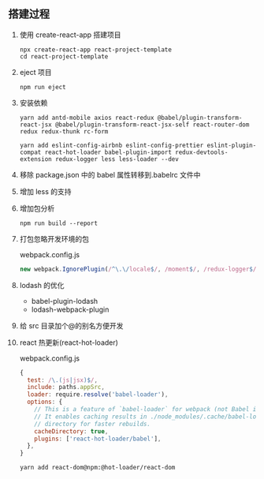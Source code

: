 ## 搭建过程

1. 使用 create-react-app 搭建项目

   ```shell
   npx create-react-app react-project-template
   cd react-project-template
   ```

2. eject 项目

   ```shell
   npm run eject
   ```

3. 安装依赖

   ```shell
   yarn add antd-mobile axios react-redux @babel/plugin-transform-react-jsx @babel/plugin-transform-react-jsx-self react-router-dom redux redux-thunk rc-form
   ```

   ```shell
   yarn add eslint-config-airbnb eslint-config-prettier eslint-plugin-compat react-hot-loader babel-plugin-import redux-devtools-extension redux-logger less less-loader --dev
   ```

4. 移除 package.json 中的 babel 属性转移到.babelrc 文件中

5. 增加 less 的支持

6. 增加包分析

   ```shell
   npm run build --report
   ```

7. 打包忽略开发环境的包

   webpack.config.js

   ```javascript
   new webpack.IgnorePlugin(/^\.\/locale$/, /moment$/, /redux-logger$/, /redux-devtools-extension$/),
   ```

8. lodash 的优化

   - babel-plugin-lodash
   - lodash-webpack-plugin

9. 给 src 目录加个@的别名方便开发

10. react 热更新(react-hot-loader)

    webpack.config.js

    ```javascript
    {
      test: /\.(js|jsx)$/,
      include: paths.appSrc,
      loader: require.resolve('babel-loader'),
      options: {
        // This is a feature of `babel-loader` for webpack (not Babel itself).
        // It enables caching results in ./node_modules/.cache/babel-loader/
        // directory for faster rebuilds.
        cacheDirectory: true,
        plugins: ['react-hot-loader/babel'],
      },
    }
    ```

    ```shell
    yarn add react-dom@npm:@hot-loader/react-dom
    ```
